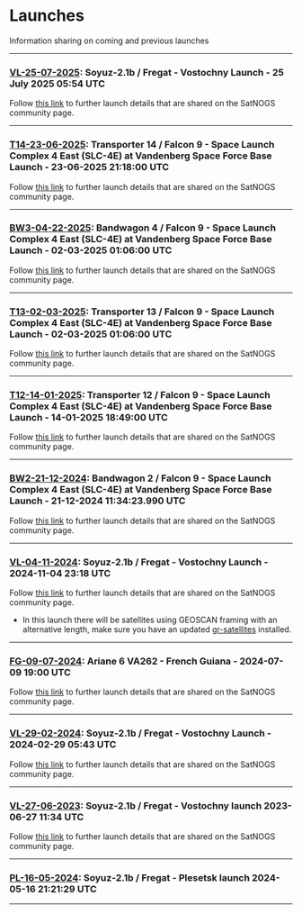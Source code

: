 # Launches
Information sharing on coming and previous launches
___

### [VL-25-07-2025](https://github.com/janvgils/Launches/tree/main/VL-25-07-2025): Soyuz-2.1b / Fregat - Vostochny Launch - 25 July 2025 05:54 UTC

Follow [this link](https://community.libre.space/t/soyuz-2-1b-fregat-ionosfera-m-3-4-vostochny-25-july-2025-05-54-utc/13457) to further launch details that are shared on the SatNOGS community page.
___

### [T14-23-06-2025](https://github.com/janvgils/Launches/tree/main/T14-23-06-2025): Transporter 14 / Falcon 9 - Space Launch Complex 4 East (SLC-4E) at Vandenberg Space Force Base Launch - 23-06-2025 21:18:00 UTC

Follow [this link](https://community.libre.space/t/transporter-14-rideshare-vandenberg-slc-4e-23-jun-2025-21-18-utc/13339/95) to further launch details that are shared on the SatNOGS community page.
___

### [BW3-04-22-2025](https://github.com/janvgils/Launches/tree/main/BW3-04-22-2025): Bandwagon 4 / Falcon 9 - Space Launch Complex 4 East (SLC-4E) at Vandenberg Space Force Base Launch - 02-03-2025 01:06:00 UTC

Follow [this link](https://community.libre.space/t/spacex-f9-bandwagon-3-2025-04-22-0033-utc/13190) to further launch details that are shared on the SatNOGS community page.
___

### [T13-02-03-2025](https://github.com/janvgils/Launches/tree/main/T13-02-03-2025): Transporter 13 / Falcon 9 - Space Launch Complex 4 East (SLC-4E) at Vandenberg Space Force Base Launch - 02-03-2025 01:06:00 UTC

Follow [this link](https://community.libre.space/t/transporter-13-rideshare-vsfb-slc-4e-2-3-march-2025-01-06-utc/12934) to further launch details that are shared on the SatNOGS community page.
___

### [T12-14-01-2025](https://github.com/janvgils/Launches/tree/main/T12-14-01-2025): Transporter 12 / Falcon 9 - Space Launch Complex 4 East (SLC-4E) at Vandenberg Space Force Base Launch - 14-01-2025 18:49:00 UTC

Follow [this link](https://community.libre.space/t/transporter-12-rideshare-vsfb-slc-4e-net-14-january-2025-1849z-1946z/12762) to further launch details that are shared on the SatNOGS community page.
___

### [BW2-21-12-2024](https://github.com/janvgils/Launches/tree/main/BW2-21-12-2024): Bandwagon 2 / Falcon 9 - Space Launch Complex 4 East (SLC-4E) at Vandenberg Space Force Base Launch - 21-12-2024 11:34:23.990 UTC

Follow [this link](https://community.libre.space/t/spacex-f9-bandwagon-2-2024-12-21-11-34-utc/12660/) to further launch details that are shared on the SatNOGS community page.
___

### [VL-04-11-2024](https://github.com/janvgils/Launches/tree/main/VL-04-11-2024): Soyuz-2.1b / Fregat - Vostochny Launch - 2024-11-04 23:18 UTC

Follow [this link](https://community.libre.space/t/soyuz-2-1b-fregat-vostochny-launch-2024-11-04-xx-xx-utc/11468) to further launch details that are shared on the SatNOGS community page.

* In this launch there will be satellites using GEOSCAN framing with an alternative length, make sure you have an updated [gr-satellites](https://github.com/daniestevez/gr-satellites) installed.
___

### [FG-09-07-2024](https://github.com/janvgils/Launches/tree/main/FG-09-07-2024): Ariane 6 VA262 - French Guiana - 2024-07-09 19:00 UTC

Follow [this link](https://community.libre.space/t/ariane-6-va262-2024-07-09-19-00-utc/11959) to further launch details that are shared on the SatNOGS community page.
___

### [VL-29-02-2024](https://github.com/janvgils/Launches/tree/main/VL-29-02-2024): Soyuz-2.1b / Fregat - Vostochny Launch - 2024-02-29 05:43 UTC

Follow [this link](https://community.libre.space/t/soyuz-2-1b-fregat-vostochny-launch-2024-02-29-05-43-utc/11408) to further launch details that are shared on the SatNOGS community page.
___

### [VL-27-06-2023](https://github.com/janvgils/Launches/tree/main/VL-27-06-2023): Soyuz-2.1b / Fregat - Vostochny launch 2023-06-27 11:34 UTC

Follow [this link](https://community.libre.space/t/soyuz-2-1b-fregat-vostochny-launch-2023-06-27-11-34-utc/10446) to further launch details that are shared on the SatNOGS community page.
___

### [PL-16-05-2024](https://github.com/janvgils/Launches/tree/main/PL-16-05-2024): Soyuz-2.1b / Fregat - Plesetsk launch 2024-05-16 21:21:29 UTC
___


